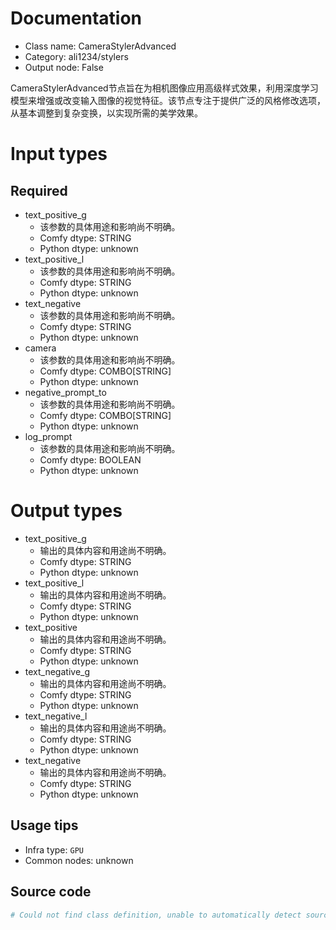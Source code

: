 
# Documentation
- Class name: CameraStylerAdvanced
- Category: ali1234/stylers
- Output node: False

CameraStylerAdvanced节点旨在为相机图像应用高级样式效果，利用深度学习模型来增强或改变输入图像的视觉特征。该节点专注于提供广泛的风格修改选项，从基本调整到复杂变换，以实现所需的美学效果。

# Input types
## Required
- text_positive_g
    - 该参数的具体用途和影响尚不明确。
    - Comfy dtype: STRING
    - Python dtype: unknown
- text_positive_l
    - 该参数的具体用途和影响尚不明确。
    - Comfy dtype: STRING
    - Python dtype: unknown
- text_negative
    - 该参数的具体用途和影响尚不明确。
    - Comfy dtype: STRING
    - Python dtype: unknown
- camera
    - 该参数的具体用途和影响尚不明确。
    - Comfy dtype: COMBO[STRING]
    - Python dtype: unknown
- negative_prompt_to
    - 该参数的具体用途和影响尚不明确。
    - Comfy dtype: COMBO[STRING]
    - Python dtype: unknown
- log_prompt
    - 该参数的具体用途和影响尚不明确。
    - Comfy dtype: BOOLEAN
    - Python dtype: unknown

# Output types
- text_positive_g
    - 输出的具体内容和用途尚不明确。
    - Comfy dtype: STRING
    - Python dtype: unknown
- text_positive_l
    - 输出的具体内容和用途尚不明确。
    - Comfy dtype: STRING
    - Python dtype: unknown
- text_positive
    - 输出的具体内容和用途尚不明确。
    - Comfy dtype: STRING
    - Python dtype: unknown
- text_negative_g
    - 输出的具体内容和用途尚不明确。
    - Comfy dtype: STRING
    - Python dtype: unknown
- text_negative_l
    - 输出的具体内容和用途尚不明确。
    - Comfy dtype: STRING
    - Python dtype: unknown
- text_negative
    - 输出的具体内容和用途尚不明确。
    - Comfy dtype: STRING
    - Python dtype: unknown


## Usage tips
- Infra type: `GPU`
- Common nodes: unknown


## Source code
```python
# Could not find class definition, unable to automatically detect source code
```
